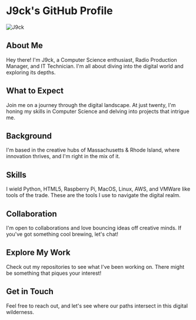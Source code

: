# J9ck's GitHub Profile

![J9ck](https://user-images.githubusercontent.com/18350557/176309783-0785949b-9127-417c-8b55-ab5a4333674e.gif)

## About Me

Hey there! I'm J9ck, a Computer Science enthusiast, Radio Production Manager, and IT Technician. I'm all about diving into the digital world and exploring its depths.

## What to Expect

Join me on a journey through the digital landscape. At just twenty, I'm honing my skills in Computer Science and delving into projects that intrigue me.

## Background

I'm based in the creative hubs of Massachusetts & Rhode Island, where innovation thrives, and I'm right in the mix of it.

## Skills

I wield Python, HTML5, Raspberry Pi, MacOS, Linux, AWS, and VMWare like tools of the trade. These are the tools I use to navigate the digital realm.

## Collaboration

I'm open to collaborations and love bouncing ideas off creative minds. If you've got something cool brewing, let's chat!

## Explore My Work

Check out my repositories to see what I've been working on. There might be something that piques your interest!

## Get in Touch

Feel free to reach out, and let's see where our paths intersect in this digital wilderness.
